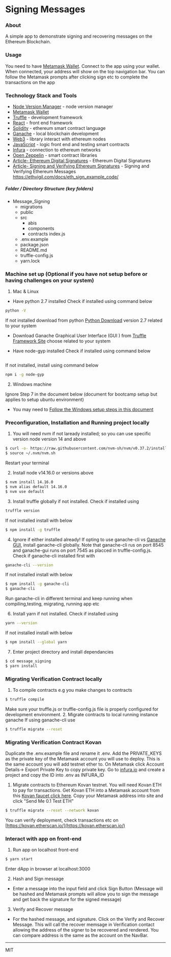 # Signing Messages

### About
A simple app to demonstrate signing and recovering messages on the Ethereum Blockchain.  

### Usage
You need to have [Metamask Wallet](https://metamask.io/). Connect to the app using your wallet. When connected, your address will show on the top navigation bar. You can follow the Metamask prompts after clicking sign etc to complete the transactions on the app

### Technology Stack and Tools

* [Node Version Manager](https://heynode.com/tutorial/install-nodejs-locally-nvm) - node version manager
* [Metamask Wallet](https://metamask.io/)
* [Truffle](https://www.trufflesuite.com/) - development framework
* [React](https://reactjs.org/) - front end framework
* [Solidity](https://docs.soliditylang.org/en/v0.7.4/) - ethereum smart contract language
* [Ganache](https://www.trufflesuite.com/ganache) - local blockchain development
* [Web3](https://web3js.readthedocs.io/en/v1.3.0/) - library interact with ethereum nodes 
* [JavaScript](https://www.javascript.com/) - logic front end and testing smart contracts
* [Infura](https://infura.io/) - connection to ethereum networks 
* [Open Zeppelin](https://infura.io/) - smart contract libraries 
* [Article- Ethereum Digital Signatures](https://medium.com/mycrypto/the-magic-of-digital-signatures-on-ethereum-98fe184dc9c7) - Ethereum Digital Signatures
* [Article- Signing and Verifying Ethereum Signatures](https://ethvigil.com/docs/eth_sign_example_code/) - Signing and Verifying Ethereum Messages
https://ethvigil.com/docs/eth_sign_example_code/

##### Folder / Directory Structure (key folders)
* Message_Signing
  * migrations 
  * public 
  * src
    * abis
    * components
    * contracts
    index.js
  * .env.example
  * package.json
  * README.md
  * truffle-config.js
  * yarn.lock

### Machine set up (Optional if you have not setup before or having challenges on your system)

1. Mac & Linux 

- Have python 2.7 installed
Check if installed using command below
```sh
python -V
```
If not installed download from python [Python Download](https://www.python.org/downloads/) version 2.7 related to your system

- Download Ganache Graphical User Interface (GUI ) from [Truffle Framework Site](https://www.trufflesuite.com/ganache) choose related to your system 

- Have node-gyp installed
Check if installed using command below
```sh

```
If not installed, install using command below
```sh
npm i -g node-gyp
```

2. Windows machine 

Ignore Step 7 in the document below (document for bootcamp setup but applies to setup ubuntu environment)

- You may need to [Follow the Windows setup steps in this document](https://www.evernote.com/shard/s584/client/snv?noteGuid=960efc37-4e96-f95a-8c19-cc3b39b54836&noteKey=fd3fd7c99f629eb72a29552f16e4c9e8&sn=https%3A%2F%2Fwww.evernote.com%2Fshard%2Fs584%2Fsh%2F960efc37-4e96-f95a-8c19-cc3b39b54836%2Ffd3fd7c99f629eb72a29552f16e4c9e8&title=B00tc%2540mp%2Bwin10%2Benv.)

### Preconfiguration, Installation and Running project locally 

1. You will need nvm  if not laready installed; so you can use specific version node version 14 and above 
```sh
$ curl -o- https://raw.githubusercontent.com/nvm-sh/nvm/v0.37.2/install.sh | bash
$ source ~/.nvm/nvm.sh
```
Restart your terminal

2. Install node v14.16.0 or versions above
```sh
$ nvm install 14.16.0 
$ nvm alias default 14.16.0 
$ nvm use default
```

3. Install truffle globally if not installed. 
Check if installed using 
```sh
truffle version
```
If not installed install with below 
```sh
$ npm install -g truffle
```

4. Ignore if either installed already! If opting to use ganache-cli vs [Ganache GUI](https://www.trufflesuite.com/ganache), install ganache-cli globally. Note that ganache-cli rus on port 8545 and ganache-gui runs on port 7545 as placced in truffle-config.js. 
Check if ganache-cli installed first with
```sh
ganache-cli --version
```
If not installed install with below
```sh
$ npm install -g ganache-cli
$ ganache-cli
```
Run ganache-cli in different terminal and keep running when compiling,testing, migrating, running app etc

6. Install yarn if not installed. Check if installed using 
```sh
yarn --version
```
If not installed install with below
```sh
$ npm install --global yarn
```

7. Enter project directory and install dependancies
```sh
$ cd message_signing
$ yarn install  
```

### Migrating Verification Contract locally 

1. To compile contracts e.g you make changes to contracts
```sh
$ truffle compile 
```

Make sure your truffle.js or truffle-config.js file is properly configured for development environment.
2. Migrate contracts to local running instance ganache 
If using ganache-cli use 
```sh
$ truffle migrate --reset
```

### Migrating Verification Contract Kovan

Duplicate the .env.example file and rename it .env. Add the PRIVATE_KEYS as the private key of the Metamask 
account you will use to deploy. This is the same account you will add testnet ether to. On Metamask click Account Details-> Export Private Key to copy private key. Go to [infura.io](https://infura.io/) and create a project and copy the ID into .env as INFURA_ID

1. Migrate contracts to Ethereum Kovan testnet. You will need Kovan ETH to pay for transactions. 
Get Kovan ETH into a Metamask account from this [Kovan faucet click here](https://linkfaucet.protofire.io/kovan). Copy your Metamask address into site and click "Send Me 0.1 Test ETH"
```sh
$ truffle migrate --reset --network kovan
```
You can verify deployment, check transactions etc on [https://kovan.etherscan.io/](https://kovan.etherscan.io/)

### Interact with app on front-end

1. Run app on localhost front-end
```sh
$ yarn start
```
Enter dApp in browser at localhost:3000

2. Hash and Sign message
- Enter a message into the input field and click Sign Button (Message will be hashed and Metamask prompts will allow you to sign the message and get back the signature for the signed message)

3. Verify and Recover message
- For the hashed message, and signature. Click on the Verify and Recover Message. This will call the recover memsage in Verification contact allowing the address of the signer to be recovered and rendered. You can compare address is the same as the account on the NavBar. 

----
MIT


